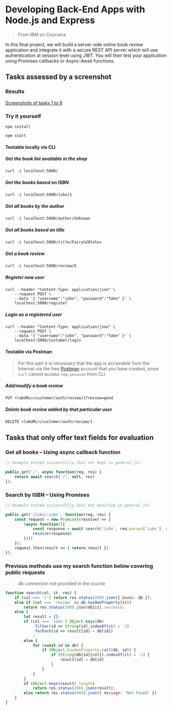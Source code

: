 # Developing Back-End Apps with Node.js and Express
> From IBM on Coursera

In this final project, we will build a server-side online book review application and integrate it with a secure REST API server which will use authentication at session level using JWT. You will then test your application using Promises callbacks or Async-Await functions.
## Tasks assessed by a screenshot
### Results
[Screenshots of tasks 1 to 9](https://github.com/j5py/express/tree/crud-jwt/screenshots)
### Try it yourself
```Shell
npm install
```
```Shell
npm start
```
#### Testable locally via CLI
##### Get the book list available in the shop
```Shell
curl -i localhost:5000/
```
##### Get the books based on ISBN
```Shell
curl -i localhost:5000/isbn/1
```
##### Get all books by the author
```Shell
curl -i localhost:5000/author/Unknown
```
##### Get all books based on title
```Shell
curl -i localhost:5000/title/Fairy%20tales
```
##### Get a book review
```Shell
curl -i localhost:5000/review/6
```
##### Register new user
```Shell
curl --header "Content-Type: application/json" \
    --request POST \
    --data '{ "username":"john", "password":"fake" }' \
    localhost:5000/register
```
##### Login as a registered user
```Shell
curl --header "Content-Type: application/json" \
    --request POST \
    --data '{ "username":"john", "password":"fake" }' \
    localhost:5000/customer/login
```
#### Testable via Postman
> For this part it is necessary that the app is accessible from the Internet via the free [Postman](https://www.postman.com/) account that you have created, since `curl` cannot access `req.session` from CLI
##### Add/modify a book review
```
PUT <labURL>/customer/auth/review/1?review=good
```
##### Delete book review added by that particular user
```
DELETE <labURL>/customer/auth/review/1
```
## Tasks that only offer text fields for evaluation
### Get all books – Using async callback function
```JavaScript
// Example tested successfully (but not kept in general.js)

public.get('/', async function(req, res) {
    return await search('/', null, res)
});
```
### Search by ISBN – Using Promises
```JavaScript
// Example tested successfully (but not modified in general.js)

public.get('/isbn/:isbn', function(req, res) {
    const request = new Promise((resolve) => {
        (async function(){
            const response = await search('isbn', req.params['isbn'], res);
            resolve(response)
        })()
    });
    request.then(result => { return result })
});
```
### Previous methods use my search function below covering public requests
> db connection not provided in the course
```JavaScript
function search(col, it, res) {
    if (col === '/') return res.status(200).json({ books: db });
    else if (col === 'review' && db.hasOwnProperty(it))
        return res.status(200).json(db[it].reviews);
    else {
        let result = {};
        if (col === 'isbn') Object.keys(db)
            .filter(id => String(id).indexOf(it) > -1)
            .forEach(id => result[id] = db[id])
            ;
        else {
            for (const id in db) {
                if (Object.hasOwnProperty.call(db, id)) {
                    if (String(db[id][col]).indexOf(it) > -1) {
                        result[id] = db[id]
                    }
                }
            }
        }
        if (Object.keys(result).length)
            return res.status(200).json(result);
        else return res.status(404).json({ message: 'Not Found' })
    }
}
```